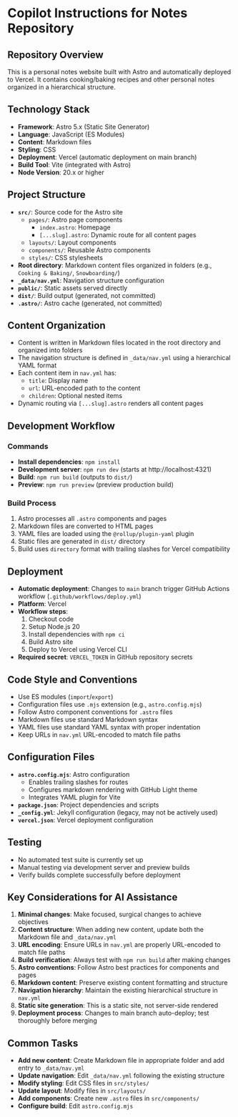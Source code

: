 # Copilot Instructions for Notes Repository

## Repository Overview

This is a personal notes website built with Astro and automatically deployed to Vercel. It contains cooking/baking recipes and other personal notes organized in a hierarchical structure.

## Technology Stack

- **Framework**: Astro 5.x (Static Site Generator)
- **Language**: JavaScript (ES Modules)
- **Content**: Markdown files
- **Styling**: CSS
- **Deployment**: Vercel (automatic deployment on main branch)
- **Build Tool**: Vite (integrated with Astro)
- **Node Version**: 20.x or higher

## Project Structure

- **`src/`**: Source code for the Astro site
  - `pages/`: Astro page components
    - `index.astro`: Homepage
    - `[...slug].astro`: Dynamic route for all content pages
  - `layouts/`: Layout components
  - `components/`: Reusable Astro components
  - `styles/`: CSS stylesheets
- **Root directory**: Markdown content files organized in folders (e.g., `Cooking & Baking/`, `Snowboarding/`)
- **`_data/nav.yml`**: Navigation structure configuration
- **`public/`**: Static assets served directly
- **`dist/`**: Build output (generated, not committed)
- **`.astro/`**: Astro cache (generated, not committed)

## Content Organization

- Content is written in Markdown files located in the root directory and organized into folders
- The navigation structure is defined in `_data/nav.yml` using a hierarchical YAML format
- Each content item in `nav.yml` has:
  - `title`: Display name
  - `url`: URL-encoded path to the content
  - `children`: Optional nested items
- Dynamic routing via `[...slug].astro` renders all content pages

## Development Workflow

### Commands

- **Install dependencies**: `npm install`
- **Development server**: `npm run dev` (starts at http://localhost:4321)
- **Build**: `npm run build` (outputs to `dist/`)
- **Preview**: `npm run preview` (preview production build)

### Build Process

1. Astro processes all `.astro` components and pages
2. Markdown files are converted to HTML pages
3. YAML files are loaded using the `@rollup/plugin-yaml` plugin
4. Static files are generated in `dist/` directory
5. Build uses `directory` format with trailing slashes for Vercel compatibility

## Deployment

- **Automatic deployment**: Changes to `main` branch trigger GitHub Actions workflow (`.github/workflows/deploy.yml`)
- **Platform**: Vercel
- **Workflow steps**:
  1. Checkout code
  2. Setup Node.js 20
  3. Install dependencies with `npm ci`
  4. Build Astro site
  5. Deploy to Vercel using Vercel CLI
- **Required secret**: `VERCEL_TOKEN` in GitHub repository secrets

## Code Style and Conventions

- Use ES modules (`import`/`export`)
- Configuration files use `.mjs` extension (e.g., `astro.config.mjs`)
- Follow Astro component conventions for `.astro` files
- Markdown files use standard Markdown syntax
- YAML files use standard YAML syntax with proper indentation
- Keep URLs in `nav.yml` URL-encoded to match file paths

## Configuration Files

- **`astro.config.mjs`**: Astro configuration
  - Enables trailing slashes for routes
  - Configures markdown rendering with GitHub Light theme
  - Integrates YAML plugin for Vite
- **`package.json`**: Project dependencies and scripts
- **`_config.yml`**: Jekyll configuration (legacy, may not be actively used)
- **`vercel.json`**: Vercel deployment configuration

## Testing

- No automated test suite is currently set up
- Manual testing via development server and preview builds
- Verify builds complete successfully before deployment

## Key Considerations for AI Assistance

1. **Minimal changes**: Make focused, surgical changes to achieve objectives
2. **Content structure**: When adding new content, update both the Markdown file and `_data/nav.yml`
3. **URL encoding**: Ensure URLs in `nav.yml` are properly URL-encoded to match file paths
4. **Build verification**: Always test with `npm run build` after making changes
5. **Astro conventions**: Follow Astro best practices for components and pages
6. **Markdown content**: Preserve existing content formatting and structure
7. **Navigation hierarchy**: Maintain the existing hierarchical structure in `nav.yml`
8. **Static site generation**: This is a static site, not server-side rendered
9. **Deployment process**: Changes to main branch auto-deploy; test thoroughly before merging

## Common Tasks

- **Add new content**: Create Markdown file in appropriate folder and add entry to `_data/nav.yml`
- **Update navigation**: Edit `_data/nav.yml` following the existing structure
- **Modify styling**: Edit CSS files in `src/styles/`
- **Update layout**: Modify files in `src/layouts/`
- **Add components**: Create new `.astro` files in `src/components/`
- **Configure build**: Edit `astro.config.mjs`
